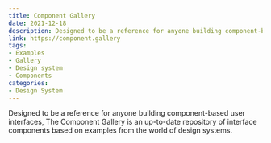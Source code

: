 ```yaml
---
title: Component Gallery
date: 2021-12-18
description: Designed to be a reference for anyone building component-based user interfaces, The Component Gallery is an up-to-date repository of interface components based on examples from the world of design systems.
link: https://component.gallery
tags: 
- Examples
- Gallery
- Design system
- Components
categories:
- Design System
---
```


Designed to be a reference for anyone building component-based user interfaces, The Component Gallery is an up-to-date repository of interface components based on examples from the world of design systems.